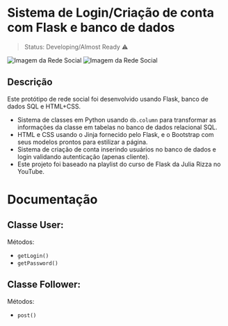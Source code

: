 # Sistema de Login/Criação de conta com Flask e banco de dados

> Status: Developing/Almost Ready ⚠️

![Imagem da Rede Social](https://i.imgur.com/PEee7tk.jpg)
![Imagem da Rede Social](https://i.imgur.com/wo4lvFb.jpg)

## Descrição
Este protótipo de rede social foi desenvolvido usando Flask, banco de dados SQL e HTML+CSS.

- Sistema de classes em Python usando `db.column` para transformar as informações da classe em tabelas no banco de dados relacional SQL.
- HTML e CSS usando o Jinja fornecido pelo Flask, e o Bootstrap com seus modelos prontos para estilizar a página.
- Sistema de criação de conta inserindo usuários no banco de dados e login validando autenticação (apenas cliente).
- Este projeto foi baseado na playlist do curso de Flask da Julia Rizza no YouTube.

# Documentação

## Classe User:
Métodos:
- `getLogin()`
- `getPassword()`

## Classe Follower:
Métodos:
- `post()`
